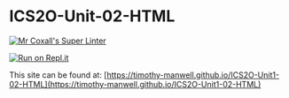 # ICS2O-Unit-02-HTML

[![Mr Coxall's Super Linter](https://github.com/Timothy-Manwell/ICS2O-Unit-02-HTML/workflows/Mr%20Coxall's%20Super%20Linter/badge.svg)](https://github.com/Timothy-Manwell/ICS2O-Unit-02-HTML/actions/)

[![Run on Repl.it](https://repl.it/badge/github/Timothy-Manwell/ICS2O-Unit1-02-HTML)](https://repl.it/github/Timothy-Manwell/ICS2O-Unit1-02-HTML)

This site can be found at: [https://timothy-manwell.github.io/ICS2O-Unit1-02-HTML](https://timothy-manwell.github.io/ICS2O-Unit1-02-HTML)
